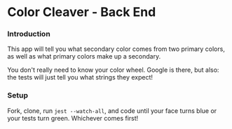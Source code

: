 # Color Cleaver - Back End

### Introduction

This app will tell you what secondary color comes from two primary colors, as well as what primary colors make up a secondary.

You don't really need to know your color wheel. Google is there, but also: the tests will just tell you what strings they expect!


### Setup

Fork, clone, run `jest --watch-all`, and code until your face turns blue or your tests turn green. Whichever comes first!
